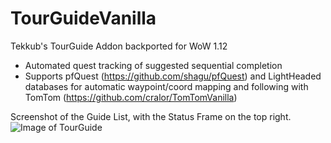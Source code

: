 # TourGuideVanilla
Tekkub's TourGuide Addon backported for WoW 1.12

- Automated quest tracking of suggested sequential completion
- Supports pfQuest (https://github.com/shagu/pfQuest) and LightHeaded databases for automatic waypoint/coord mapping and following with TomTom (https://github.com/cralor/TomTomVanilla)

Screenshot of the Guide List, with the Status Frame on the top right.
![Image of TourGuide](https://user-images.githubusercontent.com/26133646/36521684-5a62bf9e-1798-11e8-844f-4e682f9feb75.png)
